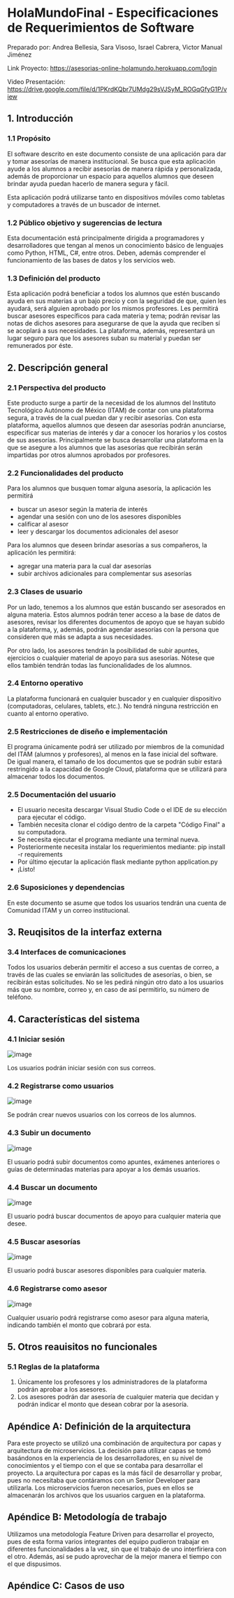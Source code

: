 # HolaMundoFinal - Especificaciones de Requerimientos de Software
Preparado por: Andrea Bellesia, Sara Visoso, Israel Cabrera, Victor Manual Jiménez 

Link Proyecto: https://asesorias-online-holamundo.herokuapp.com/login

Video Presentación: https://drive.google.com/file/d/1PKrdKQbr7UMdg29sVJSyM_ROGqGfyG1P/view

## 1. Introducción 
### 1.1 Propósito
El software descrito en este documento consiste de una aplicación para dar y tomar asesorías de manera institucional. Se busca que esta aplicación ayude a los alumnos a recibir asesorías de manera rápida y personalizada, además de proporcionar un espacio para aquellos alumnos que deseen brindar ayuda puedan hacerlo de manera segura y fácil.

Esta aplicación podrá utilizarse tanto en dispositivos móviles como tabletas y computadores a través de un buscador de internet.  
### 1.2 Público objetivo y sugerencias de lectura
Esta documentación está principalmente dirigida a programadores y desarrolladores que tengan al menos un conocimiento básico de lenguajes como Python, HTML, C#, entre otros. Deben, además comprender el funcionamiento de las bases de datos y los servicios web. 
### 1.3 Definición del producto
Esta aplicación podrá beneficiar a todos los alumnos que estén buscando ayuda en sus materias a un bajo precio y con la seguridad de que, quien les ayudará, será alguien aprobado por los mismos profesores. Les permitirá buscar asesores específicos para cada materia y tema; podrán revisar las notas de dichos asesores para asegurarse de que la ayuda que reciben sí se acoplará a sus necesidades. 
La plataforma, además, representará un lugar seguro para que los asesores suban su material y puedan ser remunerados por éste.  
## 2. Descripción general 
### 2.1 Perspectiva del producto 
Este producto surge a partir de la necesidad de los alumnos del Instituto Tecnológico Autónomo de México (ITAM) de contar con una plataforma segura, a través de la cual puedan dar y recibir asesorías. Con esta plataforma, aquellos alumnos que deseen dar asesorías podrán anunciarse, especificar sus materias de interés y dar a conocer los horarios y los costos de sus asesorías. Principalmente se busca desarrollar una plataforma en la que se asegure a los alumnos que las asesorías que recibirán serán impartidas por otros alumnos aprobados por profesores.
### 2.2 Funcionalidades del producto 
Para los alumnos que busquen tomar alguna asesoría, la aplicación les permitirá
* buscar un asesor según la materia de interés 
* agendar una sesión con uno de los asesores disponibles 
* calificar al asesor 
* leer y descargar los documentos adicionales del asesor

Para los alumnos que deseen brindar asesorías a sus compañeros, la aplicación les permitirá: 
* agregar una materia para la cual dar asesorías 
* subir archivos adicionales para complementar sus asesorías 

### 2.3 Clases de usuario 
Por un lado, tenemos a los alumnos que están buscando ser asesorados en alguna materia. Estos alumnos podrán tener acceso a la base de datos de asesores, revisar los diferentes documentos de apoyo que se hayan subido a la plataforma, y, además, podrán agendar asesorías con la persona que consideren que más se adapta a sus necesidades. 

Por otro lado, los asesores tendrán la posibilidad de subir apuntes, ejercicios o cualquier material de apoyo para sus asesorías. Nótese que ellos también tendrán todas las funcionalidades de los alumnos.
### 2.4 Entorno operativo 
La plataforma funcionará en cualquier buscador y en cualquier dispositivo (computadoras, celulares, tablets, etc.). No tendrá ninguna restricción en cuanto al entorno operativo. 
### 2.5 Restricciones de diseño e implementación 
El programa únicamente podrá ser utilizado por miembros de la comunidad del ITAM (alumnos y profesores), al menos en la fase inicial del software. De igual manera, el tamaño de los documentos que se podrán subir estará restringido a la capacidad de Google Cloud, plataforma que se utilizará para almacenar todos los documentos. 
### 2.5 Documentación del usuario 

* El usuario necesita descargar Visual Studio Code o el IDE de su elección para ejecutar el código.
* También necesita clonar el código dentro de la carpeta "Código Final" a su computadora.
* Se necesita ejecutar el programa mediante una terminal nueva.
* Posteriormente necesita instalar los requerimientos mediante: 
      pip install -r requirements
* Por último ejecutar la aplicación flask mediante
      python application.py
* ¡Listo!

### 2.6 Suposiciones y dependencias 
En este documento se asume que todos los usuarios tendrán una cuenta de Comunidad ITAM y un correo institucional.
## 3. Reuqisitos de la interfaz externa 
### 3.4 Interfaces de comunicaciones 
Todos los usuarios deberán permitir el acceso a sus cuentas de correo, a través de las cuales se enviarán las solicitudes de asesorías, o bien, se recibirán estas solicitudes. No se les pedirá ningún otro dato a los usuarios más que su nombre, correo y, en caso de así permitirlo, su número de teléfono. 
## 4. Características del sistema 
### 4.1 Iniciar sesión 
![image](https://user-images.githubusercontent.com/88466180/203899212-b01c0ef1-1fb7-417e-a2dc-ee763540bf57.png)

Los usuarios podrán iniciar sesión con sus correos. 
### 4.2 Registrarse como usuarios 
![image](https://user-images.githubusercontent.com/88466180/203899295-b2ae443a-66a2-4e44-ab1a-8376827bfc4b.png)

Se podrán crear nuevos usuarios con los correos de los alumnos.
### 4.3 Subir un documento
![image](https://user-images.githubusercontent.com/88466180/203898618-13c2a8aa-64dc-4c26-83b1-95a840830426.png)

El usuario podrá subir documentos como apuntes, exámenes anteriores o guías de determinadas materias para apoyar a los demás usuarios. 
### 4.4 Buscar un documento 
![image](https://user-images.githubusercontent.com/88466180/203898904-fc474d31-375b-4af2-86f7-373a800b6643.png)

El usuario podrá buscar documentos de apoyo para cualquier materia que desee. 
### 4.5 Buscar asesorías 
![image](https://user-images.githubusercontent.com/88466180/203898999-fdce4487-f499-43e9-9416-8f3f8d2bfe75.png)

El usuario podrá buscar asesores disponibles para cualquier materia. 
### 4.6 Registrarse como asesor 
![image](https://user-images.githubusercontent.com/88466180/203899125-b0729373-b870-4753-9c98-34a0f7c8e9cd.png)

Cualquier usuario podrá registrarse como asesor para alguna materia, indicando también el monto que cobrará por esta. 
## 5. Otros reauisitos no funcionales 
### 5.1 Reglas de la plataforma 
1. Únicamente los profesores y los administradores de la plataforma podrán aprobar a los asesores. 
2. Los asesores podrán dar asesoría de cualquier materia que decidan y podrán indicar el monto que desean cobrar por la asesoría.
## Apéndice A: Definición de la arquitectura 
Para este proyecto se utilizó una combinación de arquitectura por capas y arquitectura de microservicios. La decisión para utilizar capas se tomó basándonos en la experiencia de los desarrolladores, en su nivel de conocimientos y el tiempo con el que se contaba para desarrollar el proyecto. La arquitectura por capas es la más fácil de desarrollar y probar, pues no necesitaba que contáramos con un Senior Developer para utilizarla. Los microservicios fueron necesarios, pues en ellos se almacenarán los archivos que los usuarios carguen en la plataforma. 
## Apéndice B: Metodología de trabajo 
Utilizamos una metodología Feature Driven para desarrollar el proyecto, pues de esta forma varios integrantes del equipo pudieron trabajar en diferentes funcionalidades a la vez, sin que el trabajo de uno interfiriera con el otro. Además, así se pudo aprovechar de la mejor manera el tiempo con el que dispusimos. 
## Apéndice C: Casos de uso







